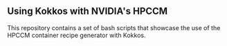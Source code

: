 ## Using Kokkos with NVIDIA's HPCCM
This repository contains a set of bash scripts that showcase the use of the HPCCM container recipe generator with Kokkos.
